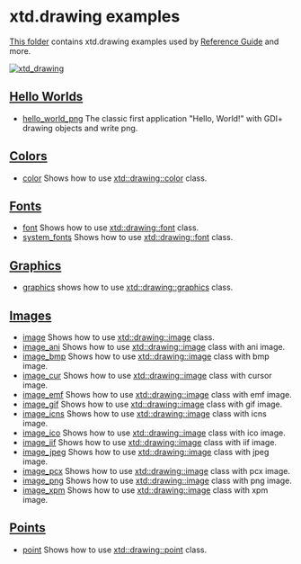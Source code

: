 # xtd.drawing examples

[This folder](.) contains xtd.drawing examples used by [Reference Guide](https://gammasoft71.github.io/xtd/reference_guides/latest/) and more.

[![xtd_drawing](../../docs/pictures/xtd_drawing_header.png)](https://gammasoft71.github.io/xtd)

## [Hello Worlds](hello_worlds/README.md)

* [hello_world_png](hello_worlds/hello_world_png/README.md) The classic first application "Hello, World!" with GDI+ drawing objects and write png.

## [Colors](colors/README.md)

* [color](colors/color/README.md) Shows how to use [xtd::drawing::color](https://gammasoft71.github.io/xtd/reference_guides/latest/classxtd_1_1drawing_1_1color.html) class.

## [Fonts](fonts/README.md)

* [font](fonts/font/README.md) Shows how to use [xtd::drawing::font](https://gammasoft71.github.io/xtd/reference_guides/latest/classxtd_1_1drawing_1_1font.html) class.
* [system_fonts](fonts/system_fonts/README.md) Shows how to use [xtd::drawing::font](https://gammasoft71.github.io/xtd/reference_guides/latest/classxtd_1_1drawing_1_1system__fonts.html) class.

## [Graphics](graphics/README.md)

* [graphics](graphics/graphics/README.md) shows how to use [xtd::drawing::graphics](https://gammasoft71.github.io/xtd/reference_guides/latest/classxtd_1_1drawing_1_1graphics.html) class.

## [Images](images/README.md)

* [image](images/image/README.md) Shows how to use [xtd::drawing::image](https://gammasoft71.github.io/xtd/reference_guides/latest/classxtd_1_1drawing_1_1font.html) class.
* [image_ani](images/image_ani/README.md) Shows how to use [xtd::drawing::image](https://gammasoft71.github.io/xtd/reference_guides/latest/classxtd_1_1drawing_1_1image.html) class with ani image.
* [image_bmp](images/image_bmp/README.md) Shows how to use [xtd::drawing::image](https://gammasoft71.github.io/xtd/reference_guides/latest/classxtd_1_1drawing_1_1image.html) class with bmp image.
* [image_cur](images/image_cur/README.md) Shows how to use [xtd::drawing::image](https://gammasoft71.github.io/xtd/reference_guides/latest/classxtd_1_1drawing_1_1image.html) class with cursor image.
* [image_emf](images/image_emf/README.md) Shows how to use [xtd::drawing::image](https://gammasoft71.github.io/xtd/reference_guides/latest/classxtd_1_1drawing_1_1image.html) class with emf image.
* [image_gif](images/image_gif/README.md) Shows how to use [xtd::drawing::image](https://gammasoft71.github.io/xtd/reference_guides/latest/classxtd_1_1drawing_1_1image.html) class with gif image.
* [image_icns](images/image_icns/README.md) Shows how to use [xtd::drawing::image](https://gammasoft71.github.io/xtd/reference_guides/latest/classxtd_1_1drawing_1_1image.html) class with icns image.
* [image_ico](images/image_ico/README.md) Shows how to use [xtd::drawing::image](https://gammasoft71.github.io/xtd/reference_guides/latest/classxtd_1_1drawing_1_1image.html) class with ico image.
* [image_iif](images/image_iif/README.md) Shows how to use [xtd::drawing::image](https://gammasoft71.github.io/xtd/reference_guides/latest/classxtd_1_1drawing_1_1image.html) class with iif image.
* [image_jpeg](images/image_jpeg/README.md) Shows how to use [xtd::drawing::image](https://gammasoft71.github.io/xtd/reference_guides/latest/classxtd_1_1drawing_1_1image.html) class with jpeg image.
* [image_pcx](images/image_pcx/README.md) Shows how to use [xtd::drawing::image](https://gammasoft71.github.io/xtd/reference_guides/latest/classxtd_1_1drawing_1_1image.html) class with pcx image.
* [image_png](images/image_png/README.md) Shows how to use [xtd::drawing::image](https://gammasoft71.github.io/xtd/reference_guides/latest/classxtd_1_1drawing_1_1image.html) class with png image.
* [image_xpm](images/image_xpm/README.md) Shows how to use [xtd::drawing::image](https://gammasoft71.github.io/xtd/reference_guides/latest/classxtd_1_1drawing_1_1image.html) class with xpm image.

## [Points](points/README.md)

* [point](points/point/README.md) Shows how to use [xtd::drawing::point](https://gammasoft71.github.io/xtd/reference_guides/latest/classxtd_1_1drawing_1_1point.html) class.
